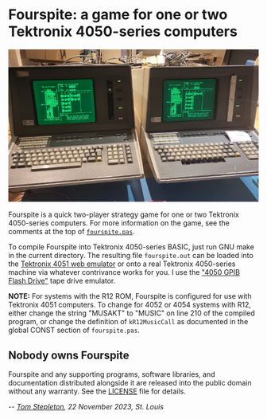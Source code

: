 Fourspite: a game for one or two Tektronix 4050-series computers
================================================================

![Two Tektronix 4051 computers after a round of Fourspite has been won](
fourspite.jpg
"Two Tektronix 4051 computers after a round of Fourspite has been won")

Fourspite is a quick two-player strategy game for one or two Tektronix
4050-series computers. For more information on the game, see the comments
at the top of [`fourspite.pas`](fourspite.pas).

To compile Fourspite into Tektronix 4050-series BASIC, just run GNU make in
the current directory. The resulting file `fourspite.out` can be loaded into
the [Tektronix 4051 web emulator](
https://jonbstanley.github.io/Tek405xEmulator/jsTEKTRONIX4051.html) or onto
a real Tektronix 4050-series machine via whatever contrivance works for you.
I use the ["4050 GPIB Flash Drive"](
https://github.com/mmcgraw74/Tektronix-4050-GPIB-Flash-Drive) tape drive
emulator.

**NOTE:** For systems with the R12 ROM, Fourspite is configured for use with
Tektronix 4051 computers. To change for 4052 or 4054 systems with R12, either
change the string "MUSAKT" to "MUSIC" on line 210 of the compiled program, or
change the definition of `kR12MusicCall` as documented in the global CONST
section of `fourspite.pas`.


Nobody owns Fourspite
---------------------

Fourspite and any supporting programs, software libraries, and documentation
distributed alongside it are released into the public domain without any
warranty. See the [LICENSE](../../LICENSE) file for details.


-- _[Tom Stepleton](mailto:stepleton@gmail.com), 22 November 2023, St. Louis_
